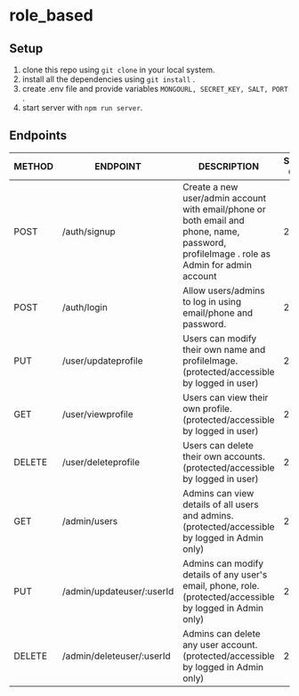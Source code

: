 # role_based

## Setup

 1. clone this repo using  ```git clone``` in your local system.
 2. install all the dependencies using ```git install``` .
 3. create .env file and provide variables  ```MONGOURL, SECRET_KEY, SALT, PORT``` .
 4. start server with ```npm run server```.


## Endpoints

| METHOD | ENDPOINT                    | DESCRIPTION                                                                              | STATUS CODE |
| ------ | --------------------------- | ---------------------------------------------------------------------------------------- | ----------- |
| POST   | /auth/signup                | Create a new user/admin account with email/phone or both email and phone, name, password, profileImage . role as Admin for admin account | 201         |
| POST   | /auth/login                 | Allow users/admins to log in using email/phone and password.                                    | 200         |
| PUT    | /user/updateprofile         | Users can modify their own name and profileImage. (protected/accessible by logged in user)               | 200         |
| GET    | /user/viewprofile         | Users can view their own profile. (protected/accessible by logged in user)               | 200         |
| DELETE | /user/deleteprofile         | Users can delete their own accounts.  (protected/accessible by logged in user)                                                       | 200         |
| GET    | /admin/users                | Admins can view details of all users and admins.  (protected/accessible by logged in Admin only)                                                    | 200         |
| PUT    | /admin/updateuser/:userId         | Admins can modify details of any user's email, phone, role. (protected/accessible by logged in Admin only)        | 200         |
| DELETE | /admin/deleteuser/:userId         | Admins can delete any user account.    (protected/accessible by logged in Admin only)                                                    | 200         |
